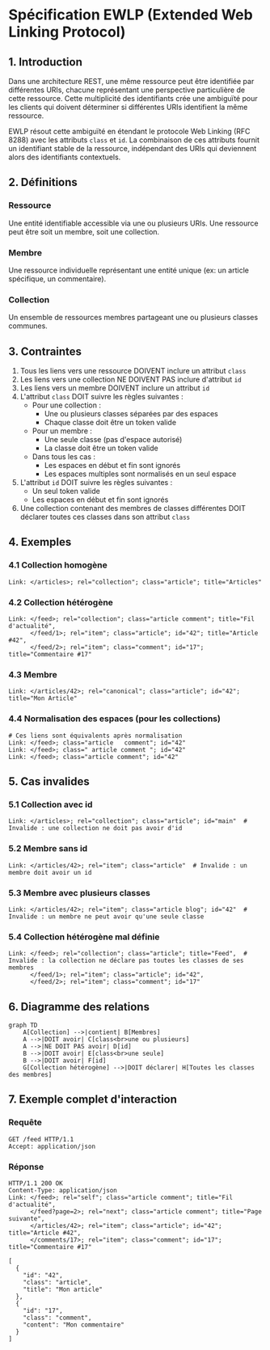 # Spécification EWLP (Extended Web Linking Protocol)

## 1. Introduction

Dans une architecture REST, une même ressource peut être identifiée par différentes URIs, chacune représentant une perspective particulière de cette ressource. Cette multiplicité des identifiants crée une ambiguïté pour les clients qui doivent déterminer si différentes URIs identifient la même ressource.

EWLP résout cette ambiguïté en étendant le protocole Web Linking (RFC 8288) avec les attributs `class` et `id`. La combinaison de ces attributs fournit un identifiant stable de la ressource, indépendant des URIs qui deviennent alors des identifiants contextuels.

## 2. Définitions

### Ressource

Une entité identifiable accessible via une ou plusieurs URIs. Une ressource peut être soit un membre, soit une collection.

### Membre

Une ressource individuelle représentant une entité unique (ex: un article spécifique, un commentaire).

### Collection

Un ensemble de ressources membres partageant une ou plusieurs classes communes.

## 3. Contraintes

1. Tous les liens vers une ressource DOIVENT inclure un attribut `class`
2. Les liens vers une collection NE DOIVENT PAS inclure d'attribut `id`
3. Les liens vers un membre DOIVENT inclure un attribut `id`
4. L'attribut `class` DOIT suivre les règles suivantes :
   - Pour une collection :
     - Une ou plusieurs classes séparées par des espaces
     - Chaque classe doit être un token valide
   - Pour un membre :
     - Une seule classe (pas d'espace autorisé)
     - La classe doit être un token valide
   - Dans tous les cas :
     - Les espaces en début et fin sont ignorés
     - Les espaces multiples sont normalisés en un seul espace
5. L'attribut `id` DOIT suivre les règles suivantes :
   - Un seul token valide
   - Les espaces en début et fin sont ignorés
6. Une collection contenant des membres de classes différentes DOIT déclarer toutes ces classes dans son attribut `class`

## 4. Exemples

### 4.1 Collection homogène

```http
Link: </articles>; rel="collection"; class="article"; title="Articles"
```

### 4.2 Collection hétérogène

```http
Link: </feed>; rel="collection"; class="article comment"; title="Fil d'actualité",
      </feed/1>; rel="item"; class="article"; id="42"; title="Article #42",
      </feed/2>; rel="item"; class="comment"; id="17"; title="Commentaire #17"
```

### 4.3 Membre

```http
Link: </articles/42>; rel="canonical"; class="article"; id="42"; title="Mon Article"
```

### 4.4 Normalisation des espaces (pour les collections)

```http
# Ces liens sont équivalents après normalisation
Link: </feed>; class="article   comment"; id="42"
Link: </feed>; class=" article comment "; id="42"
Link: </feed>; class="article comment"; id="42"
```

## 5. Cas invalides

### 5.1 Collection avec id

```http
Link: </articles>; rel="collection"; class="article"; id="main"  # Invalide : une collection ne doit pas avoir d'id
```

### 5.2 Membre sans id

```http
Link: </articles/42>; rel="item"; class="article"  # Invalide : un membre doit avoir un id
```

### 5.3 Membre avec plusieurs classes

```http
Link: </articles/42>; rel="item"; class="article blog"; id="42"  # Invalide : un membre ne peut avoir qu'une seule classe
```

### 5.4 Collection hétérogène mal définie

```http
Link: </feed>; rel="collection"; class="article"; title="Feed",  # Invalide : la collection ne déclare pas toutes les classes de ses membres
      </feed/1>; rel="item"; class="article"; id="42",
      </feed/2>; rel="item"; class="comment"; id="17"
```

## 6. Diagramme des relations

```mermaid
graph TD
    A[Collection] -->|contient| B[Membres]
    A -->|DOIT avoir| C[class<br>une ou plusieurs]
    A -->|NE DOIT PAS avoir| D[id]
    B -->|DOIT avoir| E[class<br>une seule]
    B -->|DOIT avoir| F[id]
    G[Collection hétérogène] -->|DOIT déclarer| H[Toutes les classes des membres]
```

## 7. Exemple complet d'interaction

### Requête

```http
GET /feed HTTP/1.1
Accept: application/json
```

### Réponse

```http
HTTP/1.1 200 OK
Content-Type: application/json
Link: </feed>; rel="self"; class="article comment"; title="Fil d'actualité",
      </feed?page=2>; rel="next"; class="article comment"; title="Page suivante",
      </articles/42>; rel="item"; class="article"; id="42"; title="Article #42",
      </comments/17>; rel="item"; class="comment"; id="17"; title="Commentaire #17"

[
  {
    "id": "42",
    "class": "article",
    "title": "Mon article"
  },
  {
    "id": "17",
    "class": "comment",
    "content": "Mon commentaire"
  }
]
```

